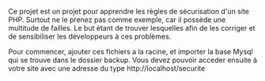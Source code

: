 Ce projet est un projet pour apprendre les règles de sécurisation d'un site PHP.
Surtout ne le prenez pas comme exemple, car il possède une multitude de failles. 
Le but étant de trouver lesquelles afin de les corriger et de sensibiliser les développeurs à ces problèmes.

Pour commencer, ajouter ces fichiers a la racine, et importer la base Mysql qui se trouve dans le dossier backup.
Vous devez pouvoir acceder ensuite à votre site avec une adresse du type http://localhost/securite